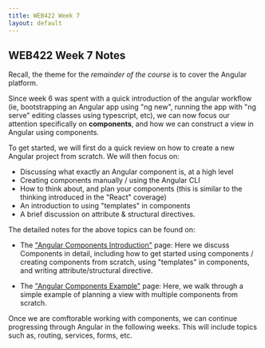 ```yaml
---
title: WEB422 Week 7
layout: default
---
```


## WEB422 Week 7 Notes

Recall, the theme for the *remainder of the course* is to cover the Angular platform.  

Since week 6 was spent with a quick introduction of the angular workflow (ie, bootstrapping an Angular app using "ng new", running the app with "ng serve" editing classes using typescript, etc), we can now focus our attention specifically on **components**, and how we can construct a view in Angular using components.

To get started, we will first do a quick review on how to create a new Angular project from scratch.  We will then focus on:

* Discussing what exactly an Angular component is, at a high level
* Creating components manually / using the Angular CLI
* How to think about, and plan your components (this is similar to the thinking introduced in the "React" coverage)
* An introduction to using "templates" in components
* A brief discussion on attribute &amp; structural directives.

The detailed notes for the above topics can be found on:

* The ["Angular Components Introduction"](angular-components-intro) page: Here we discuss Components in detail, including how to get started using components / creating components from scratch, using "templates" in components, and writing attribute/structural directive.

* The ["Angular Components Example"](angular-components-example) page: Here, we walk through a simple example of planning a view with multiple components from scratch.

Once we are comftorable working with components, we can continue progressing through Angular in the following weeks.  This will include topics such as, routing, services, forms, etc.
